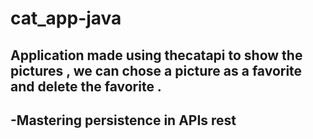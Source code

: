 # cat_app-java
## Application made using thecatapi to show the pictures , we can chose a picture as a favorite and delete the favorite . 
## -Mastering persistence in APIs rest
